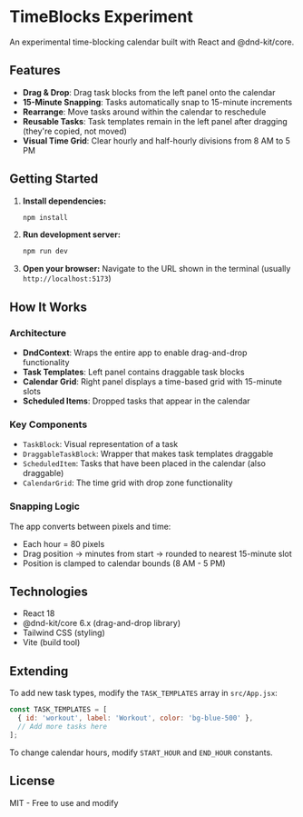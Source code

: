 # TimeBlocks Experiment

An experimental time-blocking calendar built with React and @dnd-kit/core.

## Features

- **Drag & Drop**: Drag task blocks from the left panel onto the calendar
- **15-Minute Snapping**: Tasks automatically snap to 15-minute increments
- **Rearrange**: Move tasks around within the calendar to reschedule
- **Reusable Tasks**: Task templates remain in the left panel after dragging (they're copied, not moved)
- **Visual Time Grid**: Clear hourly and half-hourly divisions from 8 AM to 5 PM

## Getting Started

1. **Install dependencies:**
   ```bash
   npm install
   ```

2. **Run development server:**
   ```bash
   npm run dev
   ```

3. **Open your browser:**
   Navigate to the URL shown in the terminal (usually `http://localhost:5173`)

## How It Works

### Architecture

- **DndContext**: Wraps the entire app to enable drag-and-drop functionality
- **Task Templates**: Left panel contains draggable task blocks
- **Calendar Grid**: Right panel displays a time-based grid with 15-minute slots
- **Scheduled Items**: Dropped tasks that appear in the calendar

### Key Components

- `TaskBlock`: Visual representation of a task
- `DraggableTaskBlock`: Wrapper that makes task templates draggable
- `ScheduledItem`: Tasks that have been placed in the calendar (also draggable)
- `CalendarGrid`: The time grid with drop zone functionality

### Snapping Logic

The app converts between pixels and time:
- Each hour = 80 pixels
- Drag position → minutes from start → rounded to nearest 15-minute slot
- Position is clamped to calendar bounds (8 AM - 5 PM)

## Technologies

- React 18
- @dnd-kit/core 6.x (drag-and-drop library)
- Tailwind CSS (styling)
- Vite (build tool)

## Extending

To add new task types, modify the `TASK_TEMPLATES` array in `src/App.jsx`:

```javascript
const TASK_TEMPLATES = [
  { id: 'workout', label: 'Workout', color: 'bg-blue-500' },
  // Add more tasks here
];
```

To change calendar hours, modify `START_HOUR` and `END_HOUR` constants.

## License

MIT - Free to use and modify

